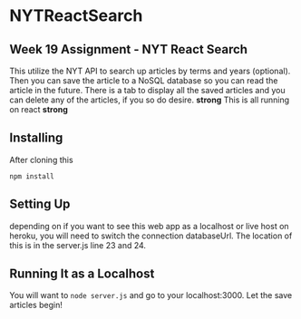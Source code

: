 # NYTReactSearch

## Week 19 Assignment -  NYT React Search

This utilize the NYT API to search up articles by terms and years (optional). Then you can save the article to a NoSQL database so you can read the article in the future. There is a tab to display all the saved articles and you can delete any of the articles, if you so do desire. **strong** This is all running on react **strong**

## Installing

After cloning this

```
npm install
```

## Setting Up

depending on if you want to see this web app as a localhost or live host on heroku, you will need to switch the connection databaseUrl. The location of this is in the server.js line 23 and 24.

## Running It as a Localhost

You will want to ```node server.js``` and go to your localhost:3000. Let the save articles begin!
